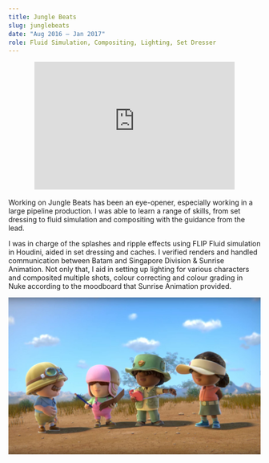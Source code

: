 ```yaml
---
title: Jungle Beats
slug: junglebeats
date: "Aug 2016 – Jan 2017"
role: Fluid Simulation, Compositing, Lighting, Set Dresser
---
```


<center><iframe width="400" height="255" src="https://www.youtube.com/embed/4PS0LT_Uutk" frameborder="0" allow="accelerometer; autoplay; encrypted-media; gyroscope; picture-in-picture" allowfullscreen></iframe></center>

Working on Jungle Beats has been an eye-opener, especially working in a large pipeline production. I was able to learn a range of skills, from set dressing to fluid simulation and compositing with the guidance from the lead.

I was in charge of the splashes and ripple effects using FLIP Fluid simulation in Houdini, aided in set dressing and caches. I verified renders and handled communication between Batam and Singapore Division & Sunrise Animation. Not only that, I aid in setting up lighting for various characters and composited multiple shots, colour correcting and colour grading in Nuke according to the moodboard that Sunrise Animation provided.

![](./jb.jpg)

